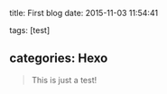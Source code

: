 title: First blog
date: 2015-11-03 11:54:41

tags: [test]

categories: Hexo
---

> This is just a test!
